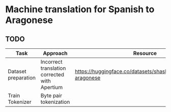 # Machine translation for Spanish to Aragonese

## TODO

| Task                | Approach                                      | Resource                                                         |
| ------------------- | --------------------------------------------- | ---------------------------------------------------------------- |
| Dataset preparation | Incorrect translation corrected with Apertium | https://huggingface.co/datasets/shashankholla3/spanish-aragonese |
| Train Tokenizer     | Byte pair tokenization                        |                                                                  |

